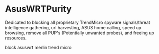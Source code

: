 # AsusWRTPurity
Dedicated to blocking all proprietary TrendMicro spyware signals/threat intelligence gathering, url harvesting, ASUS home calling, speed up browsing, remove all PUP's (Potentially unwanted probes), and freeing up resources.

block asuswrt merlin trend micro 
